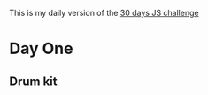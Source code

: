  This is my daily version of the <a href="https://javascript30.com">30 days JS challenge</a>
 
 <h1>Day One</h1>
 <h2>Drum kit</h2>

 
